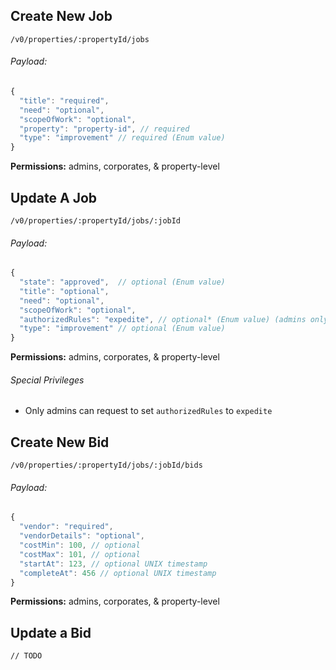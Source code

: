 ## Create New Job
`/v0/properties/:propertyId/jobs`

###### Payload:
```js
{
  "title": "required",
  "need": "optional",
  "scopeOfWork": "optional",
  "property": "property-id", // required
  "type": "improvement" // required (Enum value)
}
```
**Permissions:** admins, corporates, & property-level


## Update A Job
`/v0/properties/:propertyId/jobs/:jobId`

###### Payload:
```js
{
  "state": "approved",  // optional (Enum value)
  "title": "optional",
  "need": "optional",
  "scopeOfWork": "optional",
  "authorizedRules": "expedite", // optional* (Enum value) (admins only)
  "type": "improvement" // optional (Enum value)
}
```
**Permissions:** admins, corporates, & property-level

###### Special Privileges
- Only admins can request to set `authorizedRules` to `expedite`

## Create New Bid
`/v0/properties/:propertyId/jobs/:jobId/bids`

###### Payload:
```js
{
  "vendor": "required",
  "vendorDetails": "optional",
  "costMin": 100, // optional
  "costMax": 101, // optional
  "startAt": 123, // optional UNIX timestamp
  "completeAt": 456 // optional UNIX timestamp
}
```
**Permissions:** admins, corporates, & property-level

## Update a Bid
`// TODO`
